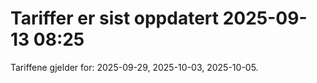 
# Tariffer er sist oppdatert 2025-09-13 08:25

Tariffene gjelder for: 2025-09-29, 2025-10-03, 2025-10-05.
